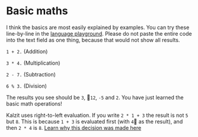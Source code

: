 # Basic maths
I think the basics are most easily explained by examples.
You can try these line-by-line in the [language playground](/app/ide). Please do not paste the entire code into the text field as one thing, because that would not show all results.


`1 + 2.` (Addition)

`3 * 4.` (Multiplication)

`2 - 7.` (Subtraction)

`6 % 3.` (Division)


The results you see should be `3`, `12`, `-5` and `2`. You have just learned the basic math operations!

Kalzit uses right-to-left evaluation. If you write `2 * 1 + 3` the result is not `5` but `8`. This is because `1 + 3` is evaluated first (with `4` as the result), and then `2 * 4` is `8`.
[Learn why this decision was made here](/docs/design/why/operatorPrecedence.md)